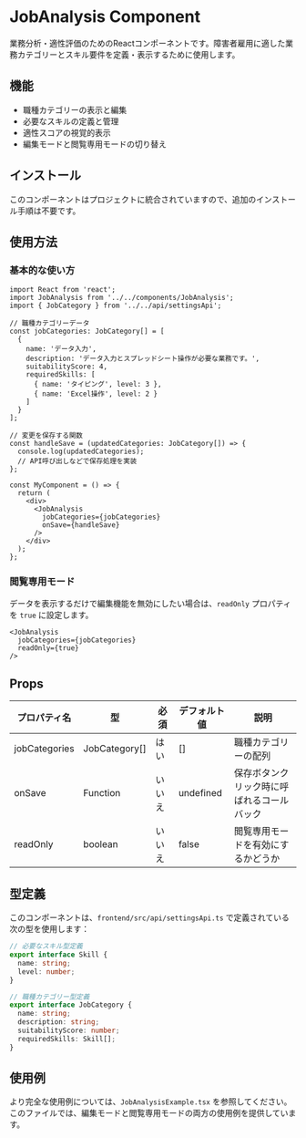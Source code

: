 # JobAnalysis Component

業務分析・適性評価のためのReactコンポーネントです。障害者雇用に適した業務カテゴリーとスキル要件を定義・表示するために使用します。

## 機能

- 職種カテゴリーの表示と編集
- 必要なスキルの定義と管理
- 適性スコアの視覚的表示
- 編集モードと閲覧専用モードの切り替え

## インストール

このコンポーネントはプロジェクトに統合されていますので、追加のインストール手順は不要です。

## 使用方法

### 基本的な使い方

```tsx
import React from 'react';
import JobAnalysis from '../../components/JobAnalysis';
import { JobCategory } from '../../api/settingsApi';

// 職種カテゴリーデータ
const jobCategories: JobCategory[] = [
  {
    name: 'データ入力',
    description: 'データ入力とスプレッドシート操作が必要な業務です。',
    suitabilityScore: 4,
    requiredSkills: [
      { name: 'タイピング', level: 3 },
      { name: 'Excel操作', level: 2 }
    ]
  }
];

// 変更を保存する関数
const handleSave = (updatedCategories: JobCategory[]) => {
  console.log(updatedCategories);
  // API呼び出しなどで保存処理を実装
};

const MyComponent = () => {
  return (
    <div>
      <JobAnalysis 
        jobCategories={jobCategories} 
        onSave={handleSave} 
      />
    </div>
  );
};
```

### 閲覧専用モード

データを表示するだけで編集機能を無効にしたい場合は、`readOnly` プロパティを `true` に設定します。

```tsx
<JobAnalysis 
  jobCategories={jobCategories} 
  readOnly={true}
/>
```

## Props

| プロパティ名    | 型                   | 必須 | デフォルト値 | 説明                                     |
|----------------|----------------------|------|------------|------------------------------------------|
| jobCategories  | JobCategory[]       | はい  | []         | 職種カテゴリーの配列                       |
| onSave         | Function             | いいえ | undefined  | 保存ボタンクリック時に呼ばれるコールバック |
| readOnly       | boolean             | いいえ | false      | 閲覧専用モードを有効にするかどうか         |

## 型定義

このコンポーネントは、`frontend/src/api/settingsApi.ts` で定義されている次の型を使用します：

```typescript
// 必要なスキル型定義
export interface Skill {
  name: string;
  level: number;
}

// 職種カテゴリー型定義
export interface JobCategory {
  name: string;
  description: string;
  suitabilityScore: number;
  requiredSkills: Skill[];
}
```

## 使用例

より完全な使用例については、`JobAnalysisExample.tsx` を参照してください。このファイルでは、編集モードと閲覧専用モードの両方の使用例を提供しています。
